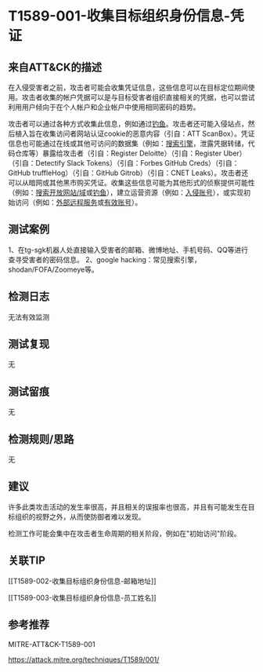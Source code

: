 # T1589-001-收集目标组织身份信息-凭证

## 来自ATT&CK的描述

在入侵受害者之前，攻击者可能会收集凭证信息，这些信息可以在目标定位期间使用。攻击者收集的帐户凭据可以是与目标受害者组织直接相关的凭据，也可以尝试利用用户倾向于在个人帐户和企业帐户中使用相同密码的趋势。

攻击者可以通过各种方式收集此信息，例如通过[钓鱼](https://contribute.knowledge.qihoo.net/detail/technique/T1598)。攻击者还可能入侵站点，然后植入旨在收集访问者网站认证cookie的恶意内容（引自：ATT ScanBox）。凭证信息也可能通过在线或其他可访问的数据集（例如：[搜索引擎](https://contribute.knowledge.qihoo.net/detail/technique/T1593/002)，泄露凭据转储，代码仓库等）暴露给攻击者（引自：Register Deloitte）（引自：Register Uber）（引自：Detectify Slack Tokens）（引自：Forbes GitHub Creds）（引自：GitHub truffleHog）（引自：GitHub Gitrob）（引自：CNET Leaks）。攻击者还可以从暗网或其他黑市购买凭证。收集这些信息可能为其他形式的侦察提供可能性（例如：[搜索开放网站/域](https://contribute.knowledge.qihoo.net/detail/technique/T1593)或[钓鱼](https://contribute.knowledge.qihoo.net/detail/technique/T1598)），建立运营资源（例如：[入侵账号](https://contribute.knowledge.qihoo.net/detail/technique/T1586)），或实现初始访问（例如：[外部远程服务](https://contribute.knowledge.qihoo.net/detail/technique/T1133)或[有效账号](https://contribute.knowledge.qihoo.net/detail/technique/T1078)）。

## 测试案例

1、在tg-sgk机器人处直接输入受害者的邮箱、微博地址、手机号码、QQ等进行查寻受害者的密码信息。
2、google hacking：常见搜索引擎，shodan/FOFA/Zoomeye等。

## 检测日志

无法有效监测

## 测试复现

无

## 测试留痕

无

## 检测规则/思路

无

## 建议

许多此类攻击活动的发生率很高，并且相关的误报率也很高，并且有可能发生在目标组织的视野之外，从而使防御者难以发现。

检测工作可能会集中在攻击者生命周期的相关阶段，例如在"初始访问"阶段。

## 关联TIP

[[T1589-002-收集目标组织身份信息-邮箱地址]]

[[T1589-003-收集目标组织身份信息-员工姓名]]

## 参考推荐

MITRE-ATT&CK-T1589-001

<https://attack.mitre.org/techniques/T1589/001/>
